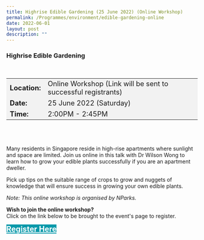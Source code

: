 ```yaml
---
title: Highrise Edible Gardening (25 June 2022) (Online Workshop)
permalink: /Programmes/environment/edible-gardening-online
date: 2022-06-01
layout: post
description: ""
---
```

### Highrise Edible Gardening ###

<div style="padding:15px 0 0 0">
<table style="font-size:130%; background-color:#f2f2f2">
	<tbody>
		<tr>
			 <td><b>Location:</b></td><td>Online Workshop (Link will be sent to successful registrants)</td>
		</tr>
		<tr>
		 <td><b>Date:</b> </td><td>25 June 2022 (Saturday)</td>
		</tr>
		<tr>
			<td> <b>Time:</b> </td><td>2:00PM - 2:45PM</td>
		</tr>
	</tbody>
</table>
</div>

<div style="padding:35px 0 0 0">
	<p>Many residents in Singapore reside in high-rise apartments where sunlight and space are limited. Join us online in this talk with Dr Wilson Wong to learn how to grow your edible plants successfully if you are an apartment dweller.</p>
	<p>Pick up tips on the suitable range of crops to grow and nuggets of knowledge that will ensure success in growing your own edible plants.</p>
	<p><i>Note: This online workshop is organised by NParks.</i></p>
</div>

<b>	Wish to join the online workshop?</b><br>
Click on the link below to be brought to the event's page to register.
<div>
	<a href="https://www.nparks.gov.sg/activities/events-and-workshops/2022/6/highrise-edible-gardening-(june)" style="font-size:20px; width:35%; height:60px; background-color:#0899AA; color:white" class="bp-button"><b>Register Here</b></a>
</div>